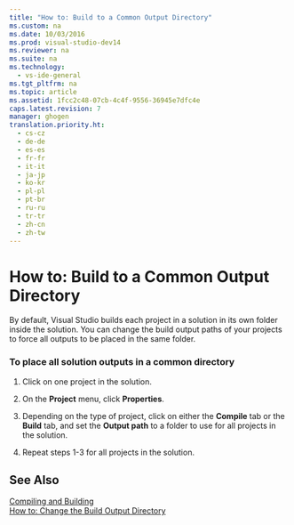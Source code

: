```yaml
---
title: "How to: Build to a Common Output Directory"
ms.custom: na
ms.date: 10/03/2016
ms.prod: visual-studio-dev14
ms.reviewer: na
ms.suite: na
ms.technology: 
  - vs-ide-general
ms.tgt_pltfrm: na
ms.topic: article
ms.assetid: 1fcc2c48-07cb-4c4f-9556-36945e7dfc4e
caps.latest.revision: 7
manager: ghogen
translation.priority.ht: 
  - cs-cz
  - de-de
  - es-es
  - fr-fr
  - it-it
  - ja-jp
  - ko-kr
  - pl-pl
  - pt-br
  - ru-ru
  - tr-tr
  - zh-cn
  - zh-tw
---
```

# How to: Build to a Common Output Directory
By default, Visual Studio builds each project in a solution in its own folder inside the solution. You can change the build output paths of your projects to force all outputs to be placed in the same folder.  
  
### To place all solution outputs in a common directory  
  
1.  Click on one project in the solution.  
  
2.  On the **Project** menu, click **Properties**.  
  
3.  Depending on the type of project, click on either the **Compile** tab or the **Build** tab, and set the **Output path** to a folder to use for all projects in the solution.  
  
4.  Repeat steps 1-3 for all projects in the solution.  
  
## See Also  
 [Compiling and Building](../VS_IDE/Compiling-and-Building-in-Visual-Studio.md)   
 [How to: Change the Build Output Directory](../VS_IDE/How-to--Change-the-Build-Output-Directory.md)